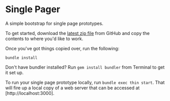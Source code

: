 Single Pager
====

A simple bootstrap for single page prototypes.

To get started, download the [latest zip file](https://github.com/commondream/single-page-prototypes/zipball/master) from GitHub and copy the contents to where you'd like to work.

Once you've got things copied over, run the following:

```
bundle install
```

Don't have bundler installed? Run `gem install bundler` from Terminal to get it set up.

To run your single page prototype locally, run `bundle exec thin start`.
That will fire up a local copy of a web server that can be accessed at
[http://localhost:3000].
